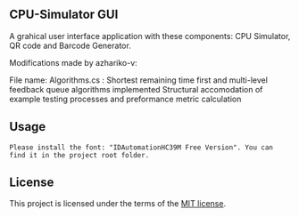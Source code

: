 ## CPU-Simulator GUI
A grahical user interface application with these components: CPU Simulator, QR code and Barcode Generator.

Modifications made by azhariko-v:

File name: Algorithms.cs :
Shortest remaining time first and multi-level feedback queue algorithms implemented 
Structural accomodation of example testing processes and preformance metric calculation

## Usage

```
Please install the font: "IDAutomationHC39M Free Version". You can find it in the project root folder.
```

## License
This project is licensed under the terms of the [MIT license](https://choosealicense.com/licenses/mit/).
